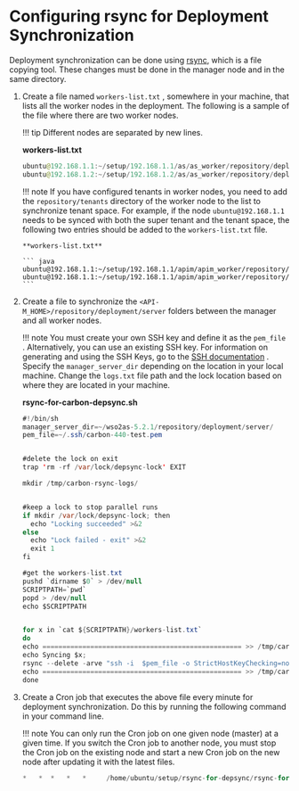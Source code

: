 # Configuring rsync for Deployment Synchronization

Deployment synchronization can be done using [rsync](https://download.samba.org/pub/rsync/rsync.html), which is a file copying tool. These changes must be done in the manager node and in the same directory.

1.  Create a file named `workers-list.txt` , somewhere in your machine, that lists all the worker nodes in the deployment. The following is a sample of the file where there are two worker nodes.

    !!! tip
        Different nodes are separated by new lines.

    **workers-list.txt**

    ``` java
    ubuntu@192.168.1.1:~/setup/192.168.1.1/as/as_worker/repository/deployment/server
    ubuntu@192.168.1.2:~/setup/192.168.1.2/as/as_worker/repository/deployment/server
    ```

    !!! note
        If you have configured tenants in worker nodes, you need to add the `repository/tenants` directory of the worker node to the list to synchronize tenant space. For example, if the node `ubuntu@192.168.1.1` needs to be synced with both the super tenant and the tenant space, the following two entries should be added to the `workers-list.txt` file.

        **workers-list.txt**

        ``` java
        ubuntu@192.168.1.1:~/setup/192.168.1.1/apim/apim_worker/repository/deployment/server
        ubuntu@192.168.1.1:~/setup/192.168.1.1/apim/apim_worker/repository/tenants
        ```

2.  Create a file to synchronize the `<API-M_HOME>/repository/deployment/server` folders between the manager and all worker nodes.

    !!! note
        You must create your own SSH key and define it as the `pem_file` . Alternatively, you can use an existing SSH key. For information on generating and using the SSH Keys, go to the [SSH documentation](https://www.ssh.com/ssh/keygen/) . Specify the `manager_server_dir` depending on the location in your local machine. Change the `logs.txt` file path and the lock location based on where they are located in your machine.

    **rsync-for-carbon-depsync.sh**

    ``` java
    #!/bin/sh
    manager_server_dir=~/wso2as-5.2.1/repository/deployment/server/
    pem_file=~/.ssh/carbon-440-test.pem


    #delete the lock on exit
    trap 'rm -rf /var/lock/depsync-lock' EXIT 

    mkdir /tmp/carbon-rsync-logs/


    #keep a lock to stop parallel runs
    if mkdir /var/lock/depsync-lock; then
      echo "Locking succeeded" >&2
    else
      echo "Lock failed - exit" >&2
      exit 1
    fi

    #get the workers-list.txt
    pushd `dirname $0` > /dev/null
    SCRIPTPATH=`pwd`
    popd > /dev/null
    echo $SCRIPTPATH


    for x in `cat ${SCRIPTPATH}/workers-list.txt`
    do
    echo ================================================== >> /tmp/carbon-rsync-logs/logs.txt;
    echo Syncing $x;
    rsync --delete -arve "ssh -i  $pem_file -o StrictHostKeyChecking=no" $manager_server_dir $x >> /tmp/carbon-rsync-logs/logs.txt
    echo ================================================== >> /tmp/carbon-rsync-logs/logs.txt;
    done
    ```

3.  Create a Cron job that executes the above file every minute for deployment synchronization. Do this by running the following command in your command line.

    !!! note
        You can only run the Cron job on one given node (master) at a given time. If you switch the Cron job to another node, you must stop the Cron job on the existing node and start a new Cron job on the new node after updating it with the latest files.


    ``` java
    *   *  *   *   *     /home/ubuntu/setup/rsync-for-depsync/rsync-for-depsync.sh
    ```
 